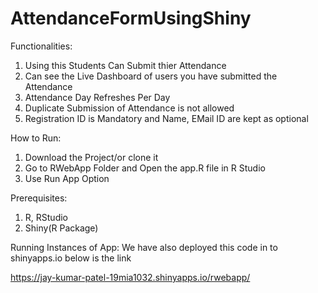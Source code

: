 # AttendanceFormUsingShiny
Functionalities:
1) Using this Students Can Submit thier Attendance
2) Can see the Live Dashboard of users you have submitted the Attendance
3) Attendance Day Refreshes Per Day
4) Duplicate Submission of Attendance is not allowed
5) Registration ID is Mandatory and Name, EMail ID are kept as optional

How to Run:
1) Download the Project/or clone it
2) Go to RWebApp Folder and Open the app.R file in R Studio
3) Use Run App Option

Prerequisites:
1) R, RStudio
2) Shiny(R Package)

Running Instances of App:
We have also deployed this code in to shinyapps.io below is the link

https://jay-kumar-patel-19mia1032.shinyapps.io/rwebapp/

